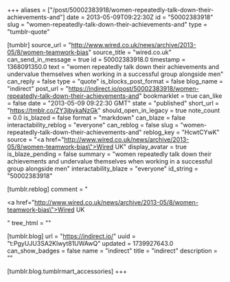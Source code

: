 +++
aliases = ["/post/50002383918/women-repeatedly-talk-down-their-achievements-and"]
date = 2013-05-09T09:22:30Z
id = "50002383918"
slug = "women-repeatedly-talk-down-their-achievements-and"
type = "tumblr-quote"

[tumblr]
source_url = "http://www.wired.co.uk/news/archive/2013-05/8/women-teamwork-bias"
source_title = "wired.co.uk"
can_send_in_message = true
id = 50002383918.0
timestamp = 1368091350.0
text = "women repeatedly talk down their achievements and undervalue themselves when working in a successful group alongside men"
can_reply = false
type = "quote"
is_blocks_post_format = false
blog_name = "indirect"
post_url = "https://indirect.io/post/50002383918/women-repeatedly-talk-down-their-achievements-and"
bookmarklet = true
can_like = false
date = "2013-05-09 09:22:30 GMT"
state = "published"
short_url = "https://tmblr.co/ZY3jbykaNzGk"
should_open_in_legacy = true
note_count = 0.0
is_blazed = false
format = "markdown"
can_blaze = false
interactability_reblog = "everyone"
can_reblog = false
slug = "women-repeatedly-talk-down-their-achievements-and"
reblog_key = "HcwtCYwK"
source = "<a href=\"http://www.wired.co.uk/news/archive/2013-05/8/women-teamwork-bias\">Wired UK</a>"
display_avatar = true
is_blaze_pending = false
summary = "women repeatedly talk down their achievements and undervalue themselves when working in a successful group alongside men"
interactability_blaze = "everyone"
id_string = "50002383918"

[tumblr.reblog]
comment = "<p><a href=\"http://www.wired.co.uk/news/archive/2013-05/8/women-teamwork-bias\">Wired UK</a></p>"
tree_html = ""

[tumblr.blog]
url = "https://indirect.io/"
uuid = "t:PgyUJU3SA2Klwyt81UWAwQ"
updated = 1739927643.0
can_show_badges = false
name = "indirect"
title = "indirect"
description = ""

[tumblr.blog.tumblrmart_accessories]
+++
